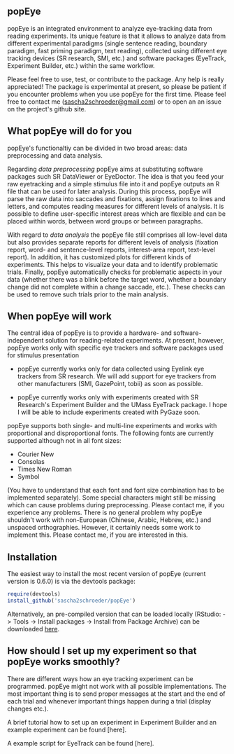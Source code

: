 ## popEye

popEye is an integrated environment to analyze eye-tracking data from reading experiments. Its unique feature is that it allows to analyze data from different experimental paradigms (single sentence reading, boundary paradigm, fast priming paradigm, text reading), collected using different eye tracking devices (SR research, SMI, etc.) and software packages (EyeTrack, Experiment Builder, etc.) within the same workflow.

Please feel free to use, test, or contribute to the package. Any help is really appreciated! The package is experimental at present, so please be patient if you encounter problems when you use popEye for the first time. Please feel free to contact me (sascha2schroeder@gmail.com) or to open an an issue on the project's github site.


## What popEye will do for you

popEye's functionaltiy can be divided in two broad areas: data preprocessing 
and data analysis.

Regarding *data preprocessing* popEye aims at substituting software packages such
SR DataViewer or EyeDoctor. The idea is that you feed your raw eyetracking and a
simple stimulus file into it and popEye outputs an R file that can be used for later analysis. 
During this process, popEye will parse the raw data into saccades and fixations,
assign fixations to lines and letters, and computes reading measures for different levels of analysis. 
It is possible to define user-specific interest areas which are flexible and can be placed within words, 
between word groups or between paragraphs.

With regard to *data analysis* the popEye file still comprises all low-level data but also 
provides separate reports for different levels of analysis (fixation report, word-
and sentence-level reports, interest-area report, text-level report). In addition, 
it has customized plots for different kinds of experiments. This helps to visualize 
your data and to identify problematic trials. Finally, popEye automatically checks 
for problematic aspects in your data (whether there was a blink before the target word, 
whether a boundary change did not complete within a change saccade, etc.). These checks
can be used to remove such trials prior to the main analysis.


## When popEye will work

The central idea of popEye is to provide a hardware- and software-independent solution
for reading-related experiments. At present, however, popEye works only with specific
eye trackers and software packages used for stimulus presentation

- popEye currently works only for data collected using Eyelink eye trackers from SR research.
We will add support for eye trackers from other manufacturers (SMI, GazePoint, tobii) as soon as possible.

- popEye currently works only with experiments created with SR Research's 
Experiment Builder and the UMass EyeTrack package. I hope I will be able to include experiments created with PyGaze soon.

popEye supports both single- and multi-line experiments and works with 
proportional and disproportional fonts. The following fonts are currently supported although not in all font sizes:

- Courier New 
- Consolas
- Times New Roman
- Symbol

(You have to understand that each font and font size combination has to be implemented separately). 
Some special characters might still be missing which can cause problems during preprocessing. Please contact me,
if you experience any problems.
There is no general problem why popEye shouldn't work with non-European (Chinese, Arabic, Hebrew, etc.) 
and unspaced orthographies. However, it certainly needs some work to implement this. 
Please contact me, if you are interested in this.


## Installation

The easiest way to install the most recent version of popEye (current version is 0.6.0) 
is via the devtools package:

``` R
require(devtools)
install_github('sascha2schroeder/popEye')
```

Alternatively, an pre-compiled version that can be loaded locally (RStudio: -> Tools -> Install packages
-> Install from Package Archive) can be downloaded [here](https://github.com/sascha2schroeder/popEye/blob/master/popEye/popEye_0.6.0.tar.gz).


## How should I set up my experiment so that popEye works smoothly?

There are different ways how an eye tracking experiment can be programmed. 
popEye might not work with all possible implementations. The most important thing is to send proper
messages at the start and the end of each trial and whenever important things happen during a trial 
(display changes etc.). 

A brief tutorial how to set up an experiment in Experiment Builder and an example experiment
can be found [here].

A example script for EyeTrack can be found [here].

